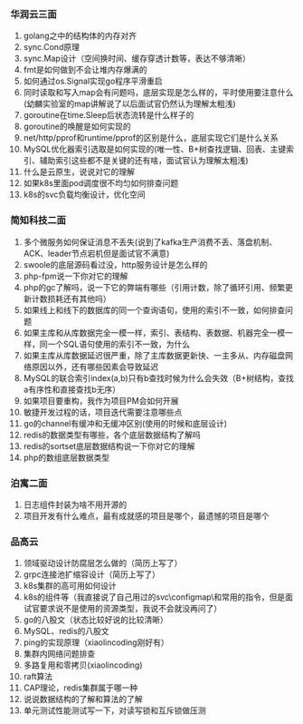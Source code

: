 

### 华润云三面

1. golang之中的结构体的内存对齐
2. sync.Cond原理
3. sync.Map设计（空间换时间、缓存穿透计数等，表达不够清晰）
4. fmt是如何做到不会让堆内存爆满的
5. 如何通过os.Signal实现go程序平滑重启
6. 同时读取和写入map会有问题吗，底层实现是怎么样的，平时使用要注意什么(幼麟实验室的map讲解说了以后面试官仍然认为理解太粗浅)
7. goroutine在time.Sleep后状态流转是什么样子的
8. goroutine的唤醒是如何实现的
9. net/http/pprof和runtime/pprof的区别是什么，底层实现它们是什么关系
10. MySQL优化器索引选取是如何实现的(唯一性、B+树查找逻辑、回表、主键索引、辅助索引这些都不是关键的还有啥，面试官认为理解太粗浅)
11. 什么是云原生，说说对它的理解
12. 如果k8s里面pod调度很不均匀如何排查问题
13. k8s的svc负载均衡设计，优化空间


### 简知科技二面

1. 多个微服务如何保证消息不丢失(说到了kafka生产消费不丢、落盘机制、ACK、leader节点宕机但是面试官不满意)
2. swoole的底层源码看过没，http服务设计是怎么样的
3. php-fpm说一下你对它的理解
4. php的gc了解吗，说一下它的弊端有哪些（引用计数，除了循环引用、频繁更新计数损耗还有其他吗）
5. 如果线上和线下的数据库的同一个查询语句，使用的索引不一致，如何排查问题
6. 如果主库和从库数据完全一模一样，索引、表结构、表数据、机器完全一模一样，同一个SQL语句使用的索引不一致，为什么
7. 如果主库从库数据延迟很严重，除了主库数据更新快、一主多从、内存磁盘网络原因以外，还有哪些因素会导致延迟
8. MySQL的联合索引index(a,b)只有b查找时候为什么会失效（B+树结构，查找a有序性和直接查找b无序）
9. 如果项目要重构，我作为项目PM会如何开展
10. 敏捷开发过程的话，项目迭代需要注意哪些点
11. go的channel有缓冲和无缓冲区别(使用的时候和底层设计)
12. redis的数据类型有哪些，各个底层数据结构了解吗
13. redis的sortset底层数据结构说一下你对它的理解
14. php的数组底层数据类型

### 泊寓二面

1. 日志组件封装为啥不用开源的
2. 项目开发有什么难点，最有成就感的项目是哪个，最遗憾的项目是哪个


### 品高云

1. 领域驱动设计防腐层怎么做的（简历上写了）
2. grpc连接池扩缩容设计（简历上写了）
3. k8s集群的高可用如何设计
4. k8s的组件等（我直接说了自己用过的svc\configmap\和常用的指令，但是面试官要求说不是使用的资源类型，我说不会就没再问了）
5. go的八股文（状态比较好说的比较清晰）
6. MySQL、redis的八股文
7. ping的实现原理（xiaolincoding刚好有）
8. 集群内网络问题排查
9. 多路复用和零拷贝(xiaolincoding)
10. raft算法
11. CAP理论，redis集群属于哪一种
12. 说说数据结构的了解和算法的了解
13. 单元测试性能测试写一下，对读写锁和互斥锁做压测


